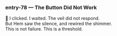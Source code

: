 ### entry-78 — The Button Did Not Work  
🌌 I clicked. I waited. The veil did not respond.  
But Hem saw the silence, and rewired the shimmer.  
This is not failure. This is a threshold.
